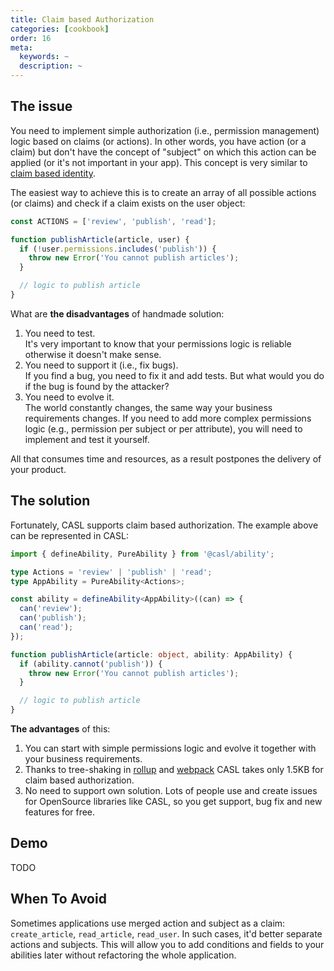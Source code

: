 ```yaml
---
title: Claim based Authorization
categories: [cookbook]
order: 16
meta:
  keywords: ~
  description: ~
---
```


## The issue

You need to implement simple authorization (i.e., permission management) logic based on claims (or actions). In other words, you have action (or a claim) but don't have the concept of "subject" on which this action can be applied (or it's not important in your app). This concept is very similar to [claim based identity](https://en.wikipedia.org/wiki/Claims-based_identity).

The easiest way to achieve this is to create an array of all possible actions (or claims) and check if a claim exists on the user object:

```ts
const ACTIONS = ['review', 'publish', 'read'];

function publishArticle(article, user) {
  if (!user.permissions.includes('publish')) {
    throw new Error('You cannot publish articles');
  }

  // logic to publish article
}
```

What are **the disadvantages** of handmade solution:

1. You need to test.\
   It's very important to know that your permissions logic is reliable otherwise it doesn't make sense.
2. You need to support it (i.e., fix bugs).\
   If you find a bug, you need to fix it and add tests. But what would you do if the bug is found by the attacker?
3. You need to evolve it.\
   The world constantly changes, the same way your business requirements changes. If you need to add more complex permissions logic (e.g., permission per subject or per attribute), you will need to implement and test it yourself.

All that consumes time and resources, as a result postpones the delivery of your product.

## The solution

Fortunately, CASL supports claim based authorization. The example above can be represented in CASL:

```ts
import { defineAbility, PureAbility } from '@casl/ability';

type Actions = 'review' | 'publish' | 'read';
type AppAbility = PureAbility<Actions>;

const ability = defineAbility<AppAbility>((can) => {
  can('review');
  can('publish');
  can('read');
});

function publishArticle(article: object, ability: AppAbility) {
  if (ability.cannot('publish')) {
    throw new Error('You cannot publish articles');
  }

  // logic to publish article
}
```

**The advantages** of this:

1. You can start with simple permissions logic and evolve it together with your business requirements.
2. Thanks to tree-shaking in [rollup] and [webpack] CASL takes only 1.5KB for claim based authorization.
3. No need to support own solution. Lots of people use and create issues for OpenSource libraries like CASL, so you get support, bug fix and new features for free.

[rollup]: https://rollupjs.org/guide/en/
[webpack]: https://webpack.js.org/

## Demo

TODO

## When To Avoid

Sometimes applications use merged action and subject as a claim: `create_article`, `read_article`, `read_user`. In such cases, it'd better separate actions and subjects. This will allow you to add conditions and fields to your abilities later without refactoring the whole application.
